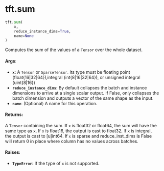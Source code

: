 <div itemscope itemtype="http://developers.google.com/ReferenceObject">
<meta itemprop="name" content="tft.sum" />
<meta itemprop="path" content="Stable" />
</div>

# tft.sum

``` python
tft.sum(
    x,
    reduce_instance_dims=True,
    name=None
)
```

Computes the sum of the values of a `Tensor` over the whole dataset.

#### Args:

* <b>`x`</b>: A `Tensor` or `SparseTensor`. Its type must be floating point
      (float{16|32|64}),integral (int{8|16|32|64}), or
      unsigned integral (uint{8|16})
* <b>`reduce_instance_dims`</b>: By default collapses the batch and instance dimensions
      to arrive at a single scalar output. If False, only collapses the batch
      dimension and outputs a vector of the same shape as the input.
* <b>`name`</b>: (Optional) A name for this operation.


#### Returns:

A `Tensor` containing the sum. If `x` is float32 or float64, the sum will
have the same type as `x`. If `x` is float16, the output is cast to float32.
If `x` is integral, the output is cast to [u]int64. If `x` is sparse and
reduce_inst_dims is False will return 0 in place where column has no values
across batches.


#### Raises:

* <b>`TypeError`</b>: If the type of `x` is not supported.